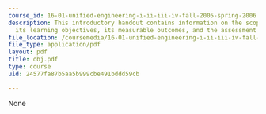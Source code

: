 ```yaml
---
course_id: 16-01-unified-engineering-i-ii-iii-iv-fall-2005-spring-2006
description: This introductory handout contains information on the scope of the course,
  its learning objectives, its measurable outcomes, and the assessment strategy.
file_location: /coursemedia/16-01-unified-engineering-i-ii-iii-iv-fall-2005-spring-2006/24577fa87b5aa5b999cbe491bddd59cb_obj.pdf
file_type: application/pdf
layout: pdf
title: obj.pdf
type: course
uid: 24577fa87b5aa5b999cbe491bddd59cb

---
```

None
